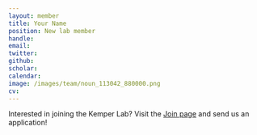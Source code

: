 ```yaml
---
layout: member
title: Your Name
position: New lab member
handle: 
email: 
twitter: 
github: 
scholar:
calendar:
image: /images/team/noun_113042_880000.png
cv:
---
```


Interested in joining the Kemper Lab? Visit the [Join page](/kemperlab/page/join) and send us an application!
